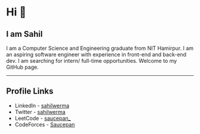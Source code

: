 #  Hi 👋

## I am Sahil

I am a Computer Science and Engineering graduate from NIT Hamirpur. I am an aspiring software engineer with experience in front-end and back-end dev. I am searching for intern/ full-time opportunities. Welcome to my GitHub page.

---
##  Profile Links
-  LinkedIn - [sahilwerma](https://www.linkedin.com/in/sahilwerma/)
-  Twitter - [sahilwerma](https://x.com/sahilwerma)
-  LeetCode - [saucepan_](https://leetcode.com/u/saucepan_/)
-  CodeForces - [Saucepan](https://codeforces.com/profile/Saucepan)
<!---
sahil19-19/sahil19-19 is a ✨ special ✨ repository because its `README.md` (this file) appears on your GitHub profile.
You can click the Preview link to take a look at your changes.
- 👋 Hi, I’m @sahil19-19
- 👀 I’m interested in programming
- 🌱 I’m currently learning web dev, DSA
- 🪀 I’m experienced in front-end dev, and want to explore back end
- 💞️ I’m looking to work as an intern/full-time web dev
- 📫 reach me at sahilverma1931@gmail.com
--->
